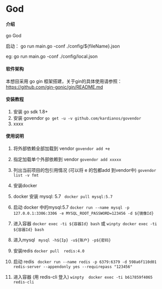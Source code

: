 # God

#### 介绍
go God 

启动： go run main.go -conf ./config/${fileName}.json

eg: go run main.go -conf ./config/local.json

#### 软件架构
本想目采用 go gin 框架搭建，关于gin的具体使用请参照：
 https://github.com/gin-gonic/gin/README.md


#### 安装教程

1. 安装 go sdk 1.8+
2. 安装 govendor
    `go get -u -v github.com/kardianos/govendor`
3. xxxx

#### 使用说明

1. 将外部依赖全部加载到 vendor
    `govendor add +e`
2. 指定加载单个外部依赖到 vendor
    `govendor add xxxxx`
3. 列出当前项目的包引用情况 (可以将 e 的包都add 到vendor中)
    `govendor list -v fmt`

4. 安装docker

5. docker 安装 mysql: 5.7
    ` docker pull mysql:5.7`
6. 启动 docker 中的mysql:5.7
    `docker run --name mysql -p 127.0.0.1:3306:3306 -e MYSQL_ROOT_PASSWORD=123456 -d ${镜像Id}`
7.  进入容器
    `docker exec -ti ${容器Id} bash`
    或
    `winpty docker exec -ti ${容器Id} bash`       
8.  进入mysql
    ` mysql -h${Ip} -u${账户} -p${密码}`  
9. 安装redis
    `docker pull  redis:4.0`
10. 启动 redis
    ` docker run --name redis -p 6379:6379 -d 598a6f110d01 redis-server --appendonly yes --requirepass "123456"` 
11. 进入容器 (用 redis-cli 登入)
    `winpty  docker exec -ti b617859f4065 redis-cli`    
     
    
